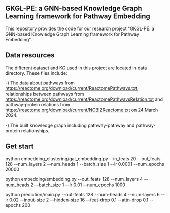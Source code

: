 ## GKGL-PE: a GNN-based Knowledge Graph Learning framework for Pathway Embedding

This repository provides the code for our research project "GKGL-PE: a GNN-based Knowledge Graph Learning framework for Pathway Embedding".

## Data resources
The different dataset and KG used in this project are located in data directory. These files include:

-) The data about pathways from https://reactome.org/download/current/ReactomePathways.txt, relationships between pathways from https://reactome.org/download/current/ReactomePathwaysRelation.txt and pathway-protein relations from https://reactome.org/download/current/NCBI2Reactome.txt on 24 March 2024.

-) The built knowledge graph including pathway-pathway and pathway-protein relationships.


## Get start
python embedding_clustering/gat_embedding.py --in_feats 20 --out_feats 128 --num_layers 2 --num_heads 1 --batch_size 1 --lr 0.0001 --num_epochs 20000

python embedding/embedding.py --out_feats 128 --num_layers 4 --num_heads 2 --batch_size 1 --lr 0.01 --num_epochs 1000

python prediction/main.py --out-feats 128 --num-heads 4 --num-layers 6 --lr 0.02 --input-size 2 --hidden-size 16 --feat-drop 0.1 --attn-drop 0.1 --epochs 200
